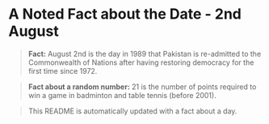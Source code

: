 
# A Noted Fact about the Date - 2nd August

> **Fact:** August 2nd is the day in 1989 that Pakistan is re-admitted to the Commonwealth of Nations after having restoring democracy for the first time since 1972.

> **Fact about a random number:** 21 is the number of points required to win a game in badminton and table tennis (before 2001).

> This README is automatically updated with a fact about a day.
